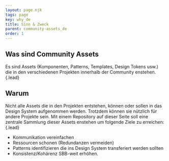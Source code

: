 ```yaml
---
layout: page.njk
tags: page
key: why_de
title: Sinn & Zweck
parent: community-assets_de
order: 1
---
```


## Was sind Community Assets
Es sind Assets (Komponenten, Patterns, Templates, Design Tokens usw.) die in den verschiedenen Projekten innerhalb der Community enstehen.{.lead} 

## Warum
Nicht alle Assets die in den Projekten entstehen, können oder sollen in das Design System aufgenommen werden. Trotzdem können sie nützlich für andere Projekte sein. Mit einem <sbb-link variant="inline" type="button" href="/{{page.lang}}/design-system/community-assets/catalogue/">Repository</sbb-link> auf dieser Seite soll eine zentrale Sammlung dieser Assets enstehen um folgende Ziele zu erreichen:{.lead}
- Kommunikation vereinfachen
- Ressourcen schonen (Redundanzen vermeiden)
- Patterns identifizieren die ins Design System transferiert werden sollten
- Konsistenz/Kohärenz SBB-weit erhöhen.
